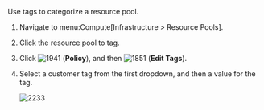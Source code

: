Use tags to categorize a resource pool.

1.  Navigate to menu:Compute\[Infrastructure \> Resource Pools\].

2.  Click the resource pool to tag.

3.  Click ![1941](1941.png) (**Policy**), and then ![1851](1851.png)
    (**Edit Tags**).

4.  Select a customer tag from the first dropdown, and then a value for
    the tag.
    
    ![2233](2233.png)
